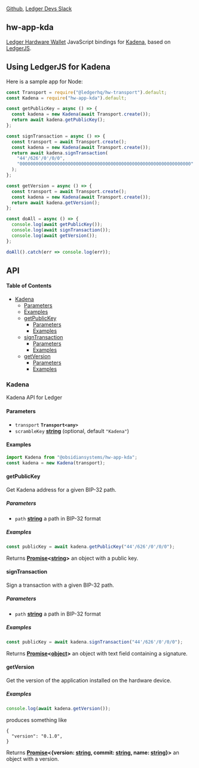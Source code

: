 [Github](https://github.com/LedgerHQ/ledgerjs/),
[Ledger Devs Slack](https://ledger-dev.slack.com/)

## hw-app-kda

[Ledger Hardware Wallet](https://www.ledger.com/) JavaScript bindings for [Kadena](https://kadena.io/), based on [LedgerJS](https://github.com/LedgerHQ/ledgerjs).

## Using LedgerJS for Kadena

Here is a sample app for Node:

```javascript
const Transport = require("@ledgerhq/hw-transport").default;
const Kadena = require("hw-app-kda").default;

const getPublicKey = async () => {
  const kadena = new Kadena(await Transport.create());
  return await kadena.getPublicKey();
};

const signTransaction = async () => {
  const transport = await Transport.create();
  const kadena = new Kadena(await Transport.create());
  return await kadena.signTransaction(
    "44'/626'/0'/0/0",
    "0000000000000000000000000000000000000000000000000000000000000000"
  );
};

const getVersion = async () => {
  const transport = await Transport.create();
  const kadena = new Kadena(await Transport.create());
  return await kadena.getVersion();
};

const doAll = async () => {
  console.log(await getPublicKey());
  console.log(await signTransaction());
  console.log(await getVersion());
};

doAll().catch(err => console.log(err));
```

## API

#### Table of Contents

-   [Kadena](#kadena)
    -   [Parameters](#parameters)
    -   [Examples](#examples)
    -   [getPublicKey](#getpublickey)
        -   [Parameters](#parameters-1)
        -   [Examples](#examples-1)
    -   [signTransaction](#signtransaction)
        -   [Parameters](#parameters-2)
        -   [Examples](#examples-2)
    -   [getVersion](#signtransaction)
        -   [Parameters](#parameters-3)
        -   [Examples](#examples-3)

### Kadena

Kadena API for Ledger

#### Parameters

-   `transport` **`Transport<any>`**
-   `scrambleKey` **[string](https://developer.mozilla.org/docs/Web/JavaScript/Reference/Global_Objects/String)**  (optional, default `"Kadena"`)

#### Examples

```javascript
import Kadena from "@obsidiansystems/hw-app-kda";
const kadena = new Kadena(transport);
```

#### getPublicKey

Get Kadena address for a given BIP-32 path.

##### Parameters

-   `path` **[string](https://developer.mozilla.org/docs/Web/JavaScript/Reference/Global_Objects/String)** a path in BIP-32 format

##### Examples

```javascript
const publicKey = await kadena.getPublicKey("44'/626'/0'/0/0");
```

Returns **[Promise](https://developer.mozilla.org/docs/Web/JavaScript/Reference/Global_Objects/Promise)&lt;[string](https://developer.mozilla.org/docs/Web/JavaScript/Reference/Global_Objects/String)>** an object with a public key.


#### signTransaction

Sign a transaction with a given BIP-32 path.

##### Parameters

-   `path` **[string](https://developer.mozilla.org/docs/Web/JavaScript/Reference/Global_Objects/String)** a path in BIP-32 format

##### Examples

```javascript
const publicKey = await kadena.signTransaction("44'/626'/0'/0/0");
```

Returns **[Promise](https://developer.mozilla.org/docs/Web/JavaScript/Reference/Global_Objects/Promise)&lt;[object](https://developer.mozilla.org/en-US/docs/Web/JavaScript/Reference/Global_Objects/Object)>** an object with text field containing a signature.

#### getVersion

Get the version of the application installed on the hardware device.

##### Examples

```javascript
console.log(await kadena.getVersion());
```

produces something like

```
{
  "version": "0.1.0",
}
```

Returns **[Promise](https://developer.mozilla.org/docs/Web/JavaScript/Reference/Global_Objects/Promise)&lt;{version: [string](https://developer.mozilla.org/docs/Web/JavaScript/Reference/Global_Objects/String), commit: [string](https://developer.mozilla.org/docs/Web/JavaScript/Reference/Global_Objects/String), name: [string](https://developer.mozilla.org/docs/Web/JavaScript/Reference/Global_Objects/String)}>** an object with a version.

